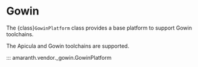 # Gowin

The {class}`GowinPlatform` class provides a base platform to support Gowin toolchains.

The Apicula and Gowin toolchains are supported.

::: amaranth.vendor._gowin.GowinPlatform
